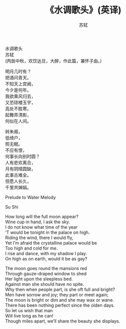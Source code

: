 ﻿---
layout: post
title: 《水调歌头》(英译)
author: 苏轼
tags: [tag1 tag2]
comments: true
excerpt: 明月几时有？把酒问青天。不知天上宫阙，今夕是何年。我欲乘风归去，又恐琼楼玉宇，高处不胜寒。起舞弄清影，何似在人间。转朱阁，低绮户，照无眠。不应有恨，何事长向别时圆？人有悲欢离合，月有阴晴圆缺，此事古难全。但愿人长久，千里共婵娟。
category:
- 其它
---

水调歌头  
苏轼  
(丙辰中秋，欢饮达旦，大醉，作此篇，兼怀子由。)  


明月几时有？  
把酒问青天。  
不知天上宫阙，  
今夕是何年。  
我欲乘风归去，  
又恐琼楼玉宇，  
高处不胜寒。  
起舞弄清影，  
何似在人间。  

转朱阁，  
低绮户，  
照无眠。  
不应有恨，  
何事长向别时圆？  
人有悲欢离合，  
月有阴晴圆缺，  
此事古难全。  
但愿人长久，  
千里共婵娟。  
<!--more-->
Prelude to Water Melody

Su Shi

How long will the full moon appear?   
Wine cup in hand, I ask the sky.  
I do not know what time of the year  
’T would be tonight in the palace on high.  
Riding the wind, there I would fly,  
Yet I’m afraid the crystalline palace would be  
Too high and cold for me.  
I rise and dance, with my shadow I play.  
On high as on earth, would it be as gay?  

The moon goes round the mansions red  
Through gauze-draped window to shed  
Her light upon the sleepless bed.  
Against man she should have no spite.  
Why then when people part, is she oft full and bright?  
Men have sorrow and joy; they part or meet again;  
The moon is bright or dim and she may wax or wane.  
There has been nothing perfect since the olden days.  
So let us wish that man  
Will live long as he can!  
Though miles apart, we’ll share the beauty she displays.
 